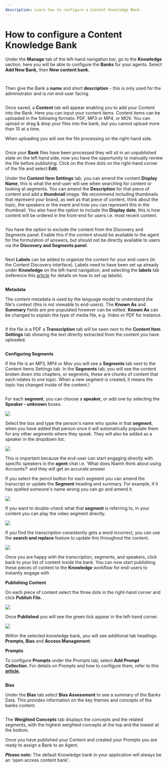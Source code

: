```yaml
---
description: Learn how to configure a Content Knowledge Bank.
---
```


# How to configure a Content Knowledge Bank

Under the **Manage** tab of the left-hand navigation bar, go to the **Knowledge** section, here you will be able to configure the **Banks** for your agents.  Select **Add New Bank,** then **New content bank.**

<figure><img src="../../../../.gitbook/assets/summit10 2024-06-19 21-03-09.png" alt=""><figcaption></figcaption></figure>

<figure><img src="../../../../.gitbook/assets/Screenshot 2024-07-22 143242.png" alt=""><figcaption></figcaption></figure>

Then give the Bank a **name** and short **description** - this is only used for the administrator and is not end-user facing.

<figure><img src="../../../../.gitbook/assets/Screenshot (50).png" alt=""><figcaption></figcaption></figure>

Once saved, a **Content** tab will appear enabling you to add your Content into the Bank. Here you can input your content items. Content items can be uploaded in the following formats: PDF, MP3 or MP4, or MOV. You can upload or drag & drop your files into the bank, but you cannot upload more than 10 at a time.&#x20;

When uploading you will see the file processing on the right-hand side.

<figure><img src="../../../../.gitbook/assets/Summit10 2024-06-19 08-19-25.png" alt=""><figcaption></figcaption></figure>

Once your **Bank** files have been processed they will sit in an unpublished state on the left hand side, now you have the opportunity to manually review the file before publishing. Click on the three dots on the right-hand corner of the file and select **Edit**. &#x20;

Under the **Content Item Settings** tab, you can amend the content **Display Name**, this is what the end-user will see when searching for content or looking at segments. You can amend the **Description** for that piece of content and add a **thumbnail** image. We recommend including thumbnails that represent your brand, as well as that piece of content, think about the topic, the speakers or the event and how you can represent this in the thumbnail. You also have the option to include the **Display date**, this is how content will be ordered in the front-end for users i.e. most recent content.

<figure><img src="../../../../.gitbook/assets/Summit10 2024-06-19 08-31-21.png" alt=""><figcaption></figcaption></figure>

You have the option to exclude the content from the Discovery and Segments panel. Enable this if the content should be available to the agent for the formulation of answers, but should not be directly available to users via the **Discovery and Segments panel**.

<figure><img src="../../../../.gitbook/assets/Summit10 2024-06-18 16-55-16.png" alt=""><figcaption></figcaption></figure>

Next **Labels** can be added to organize the content for your end-users (in the Content Discovery interface). Labels need to have been set up already under **Knowledge** on the left-hand navigation, and selecting the **labels** tab (reference this [article](../content-discovery/setting-up-content-discovery-carousels.md) for details on how to set up labels).



<figure><img src="../../../../.gitbook/assets/Summit10 2024-06-18 17-09-20.png" alt=""><figcaption></figcaption></figure>

**Metadata**

The content metadata is used by the language model to understand the file's context (this is not viewable to end-users).  The **Known As** and **Summary** fields are pre-populated however can be edited. **Known As** can be changed to explain the type of media file, e.g. Video or PDF for instance.

<figure><img src="../../../../.gitbook/assets/summit10 2024-06-18 17-23-48.png" alt=""><figcaption></figcaption></figure>



If the file is a PDF a **Transcription** tab will be seen next to the **Content Item Settings** tab showing the text directly extracted from the content you have uploaded.



<figure><img src="../../../../.gitbook/assets/Summit10 2024-06-19 08-35-24.png" alt=""><figcaption></figcaption></figure>

**Configuring Segments**

If the file is an MP3, MP4 or Mov you will see a **Segments** tab next to the Content Items Settings tab. In the **Segments** tab, you will see the content broken down into chapters, or segments, these are chunks of content that each relates to one topic. When a new segment is created, it means the topic has changed inside of the content.\


<figure><img src="../../../../.gitbook/assets/Summit10 2024-06-19 08-48-13.png" alt=""><figcaption></figcaption></figure>

For each **segment**, you can choose a **speaker,** or add one by selecting the **Speaker - unknown** boxes.

![](https://lh4.googleusercontent.com/FLnKKh_pW-oC-HCbNvL1ZBXOtIgKrWNe0gGdEDUSCBgzitBhKGO2nfKYiYT6CrTzwswdFrMVEx1sOw5CUZeDarUIRUoq48VwX_8Ir-mZyBicEl8hB-_rk0PM0EWk7BE1mvAaJLP9bsUZyqrcCnVmYZg)

Select the box and type the person's name who spoke in that **segment**, when you have added that person once it will automatically populate them for any other segments where they speak. They will also be added as a speaker in the dropdown list.

![](https://lh3.googleusercontent.com/p9G3A4spEbIO4kw0YWYW-SWPgyGcY60hoIMUDL27FwuzvW37HRsOZxUfUuCni22N9sEtcAFA8sJZN7ufLGdw3Xfvh7diquUBPnQvWGooD3HZM6A1vulpoVInKLJoAw3rcHdwtJu0Y-jqq3ijOZmz-3w)

This is important because the end-user can start engaging directly with specific speakers in the **agent** chat i.e. ‘What does Niamh think about using Accounts?’ and they will get an accurate answer.

If you select the pencil button for each segment you can amend the transcript or update the **Segment** heading and summary. For example, if it has spelled someone's name wrong you can go and amend it.

![](https://lh4.googleusercontent.com/7DzYIMVNC8d2fkHTI44GhX_FKWo88JiePDU6m-2x3QYvW2YQAofqUVEBvC-Wq2kkk9sN3wqwpzXNqICVRHcUjXAlCEgFd_RBRGaH6ARmfIBSmVw_6MBjcV10dEfw5ukluDiydkPP6yqu3fFaPb2i6sE)

&#x20;If you want to double-check what that **segment** is referring to, in your content you can play the video segment directly.&#x20;

![](https://lh5.googleusercontent.com/zqUOIeyaOoC06Eu4jl4CrlN-EG8cNqDTxtnEtkdzGndmEeC0O_s_X2hZgqTMxS_qjXkF6cgBtsz9jnaTOT9xrZXulIVBVW_JmvofmLvrC9d3vMbwvndjwO7FeKN6gHVBMqqWjXqg-aeuyy406TOgYrk)

If you find the transcription consistently gets a word incorrect, you can use the **search and replace** feature to update this throughout the content.

![](https://lh6.googleusercontent.com/Cyh-Pu-6AtHFOWFkK90exmoJgVU-3NV8KvNuNI9kgd212-4gxHM79mD9PPVKYd0-AoT-BHQUkIDd2-1n28b1odP5u1mgwobtNSb_sOMtQG85M0W-jJnRVWwbI41vtheuvYu_6Hm_r841yq84I8qe2UI)

Once you are happy with the transcription, segments, and speakers, click back to your list of content inside the bank. You can now start publishing these pieces of content to the **Knowledge** workflow for end-users to instantly engage with

**Publishing Content**

On each piece of content select the three dots in the right-hand corner and click **Publish File.**

&#x20;

![](https://lh4.googleusercontent.com/UMC3DDCqaBeHQGB65Ohfco6uHC4BUJ23f_9dD4ossrdm7QC_31LwKZcriBYrcoSA0RPxo7vtNovf-0OxWkC6mAJg6II_imUFpMyocHG5xvOTQz7mdfggfKYI4sCRWnssB4-aXTq3T8ZD26DSDLx7sBc)

Once **Published** you will see the green tick appear in the left-hand corner.

![](https://lh3.googleusercontent.com/xt9w_fgr9BnG2Bn5EGcKSQP4TLmr9OXTgAzOk9gIjDYzH77LRra0EI93nRF4D48toVMeY17HZCOjdHEYBBMkuZuhexTRdRPZIA5EVzdfKSVNEUAWijX2_gCk1KWr2D7ObBylQODPM8W77vVW_Xroo9o)

Within the selected knowledge bank, you will see additional tab headings: **Prompts, Bias** and **Access Management**.&#x20;

**Prompts**

To configure **Prompts** under the Prompts tab, select **Add Prompt Collection**.  For details on Prompts and how to configure them, refer to this [**article**](prompts/)**.**&#x20;



<figure><img src="../../../../.gitbook/assets/Summit10 2024-06-19 21-17-36.png" alt=""><figcaption></figcaption></figure>

**Bias**

Under the **Bias** tab select **Bias Assessment** to see a summary of the Banks Data. This provides information on the key themes and concepts of the banks content.&#x20;

<figure><img src="../../../../.gitbook/assets/Screenshot (51).png" alt=""><figcaption></figcaption></figure>

The **Weighted Concepts** tab displays the concepts and the related segments, with the highest weighted concepts at the top and the lowest at the bottom.

Once you have published your Content and created your Prompts you are ready to assign a Bank to an Agent.

_**Please note:**_ The default Knowledge bank in your application will always be an 'open access content bank'.&#x20;

